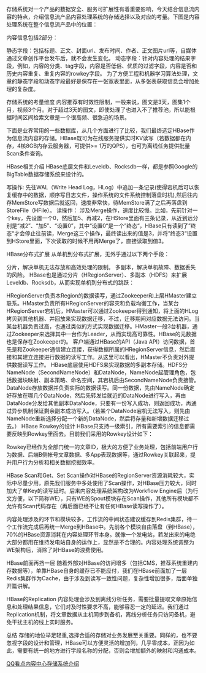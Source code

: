 
存储系统对一个产品的数据安全、服务可扩展性有着重要影响，今天结合信息流内容的特点，介绍信息流产品内容处理系统的存储选择以及对应的考量。下图是内容处理系统在整个信息流产品中的位置：


内容信息包括2部分：

静态字段：包括标题、正文、封面url、发布时间、作者、正文图片url等，自媒体通过文章创作平台发布后，就不会发生变化。
动态字段：针对内容处理的结果字段，例如，内容的分类、tag字段，内容是否低俗、优质的过滤字段，内容是否和历史内容重复、重复内容的rowkey字段。
为了方便工程和机器学习算法处理，文章的静态字段和动态字段最好是保存在一张宽表里面，从多张表获取信息会增加处理的复杂度。

存储系统的考量维度
内容推荐有时效性限制，一般来说，图文是3天，图集1个月，视频3个月。对于超过3天的图文，即使处理了也进入不了推荐池，所以能根据时间区间检索文章是一个很高频、很急迫的场景。

下面是业界常用的一些数据库，从几个方面进行了比较，我们最终选定HBase作为信息流内容的存储。HBase既可为在线服务提供实时KV读写（若数据都在内存，4核8GB内存云服务器，可提供>= 1万的QPS），也可为离线任务提供批量Scan条件查询。


HBase相关介绍
HBase底层文件和Leveldb、Rocksdb一样，都是参照Google的BigTable数据存储系统来设计的。

写操作:
先往WAL（Write Head Log，HLog）中追加一条记录(使得宕机后可以恢复缓存中的数据，顺序写日志文件，操作系统的文件系统控制落盘时机),然后往内存MemStore写数据后就返回，速度非常快，待MemStore满了之后再落盘到StoreFile（HFile）。
读操作：
涉及Merge操作，速度比较慢。比如，先前针对一个key，先设置一个0，然后加5、再减2，在HStore里面有三条记录，从近到远分别是“减2”、“加5”、“设置0”，其中“设置0“是一个”终态“，HBase只有读到了”终态“才会停止往前读，Merge这三个操作，最终读出来的值是3，并将”终态3“设置到HStore里面，下次读取的时候不用再Merge了，直接读取到值3。

HBase分布式扩展
从单机到分布式扩展，无外乎通过以下两个手段：

分片，解决单机无法存放和高效处理的限制。
多副本，解决单机故障、数据丢失的风险。
HBase也是通过分片（HRegionServer）、多副本（HDFS）来扩展Leveldb、Rocksdb，从而实现单机到分布式的跳跃：

HRegionServer负责本Region的数据读写，通过Zookeeper和上层HMaster建立联系。HMaster负责所有HRegionServer的容灾和负载均衡工作，当某台HRegionServer宕机后，HMaster可以通过Zookeeper得到通知，将上面的HLog拷贝到其他机器、并回放来实现数据迁移，不过，迁移期间对应数据无法访问。当某台机器负责过高，也通过类似的方式实现数据迁移。HMaster一般3台机器，通过Zookeeper来选择其中一台作为Leader，从而实现高可靠性。HBase的元数据也是保存在Zookeeper的。
客户端通过HBase的API（Java API）访问数据，首先是和Zookeeper通信建立连接，获得数据所属的HRegionServer信息，然后直接和其建立连接进行数据的读写工作。从这里可以看出，HMaster不负责对外提供数据读写工作。
HBase底层使用HDFS来实现数据的多副本存储。HDFS分NameNode（SecondNameNode）和DataNode，NameNode起管理角色，包括数据块映射、副本策略、命名空间，其宕机后由SecondNameNode负责接管。DataNode存放数据并负责实际的数据读写。同一份数据，先由NameNode确定好存放在哪几个DataNode，然后先转发给就近的DataNode进行写入，再由DataNode分发给其他副本DataNode，只要有一份写入成功，则返回成功，再通过异步机制保证剩余副本成功写入。（若某个DataNode宕机无法写入，则先由NameNode重新选择分配一个新的DataNode，然后将存量和新增数据迁移过去。）
HBase Rowkey的设计
HBase只支持一级索引，所有需要索引的信息都需要反映到Rowkey里面去。目前我们采用的Rowkey设计如下：


Rowkey已经作为全部门统一的文章ID，极大的方便了业务处理，包括前端用户行为数据、后端B侧帐号文章数据、多App表现数据等，通过Rowkey关联起来，提升用户行为分析和相关数据挖掘效率。

HBase Scan和Get、Set
Scan操作对HBase的RegionServer资源消耗较大，实际中尽量少用，原先我们服务中多处使用了Scan操作，对HBase压力较大，同时加大了单Key的读写延时。后来内容处理系统架构改为Workflow Engine后（为行文方便，以下简称WE），只有WE的Spout模块存在Scan操作，其他所有模块都不允许有Scan代码存在（再后面已经不让有任何HBase读写操作了）。

内容处理涉及的环节和模块较多，工作流的中间状态建议缓存到Redis集群，待一个工作流完成后再统一Merge到HBase中。先前各个模块自由落盘（到HBase），70%的HBase资源消耗在内容处理环节本身。就像一个发电站，若发出来的电绝大部分都用在维持发电站自身的运作上，显然是不合理的。内容处理系统调整为WE架构后，消除了对HBase的浪费使用。

HBase前面再挡一层
随着外部对HBase的访问增多（包括CMS，推荐系统重建内存数据等），单靠HBase自身的缓存已不能应付，我们在HBase前面加了一层Redis集群作为Cache，由于涉及到读写一致性问题，复杂性增加很多，后面单独开篇讲解。

HBase的Replication
内容处理会涉及到离线分析任务，需要批量提取文章原始信息和处理结果信息，它们对及时性要求不高，能够容忍一定的延迟。我们通过Replication机制，将文章数据从主机同步到备机，离线分析任务只访问备机，避免干扰主机的线上实时服务。

总结
存储的地位举足轻重,选择合适的存储对业务发展至关重要。同样的，也不要忽视字段的设计和管理，HBase可以方便灵活的增加列，几乎零成本，正因为如此，需要有统一的地方进行字段名称的分配，否则会增加额外的映射和沟通成本。


[QQ看点内容中心存储系统介绍](https://zhuanlan.zhihu.com/p/91146725)